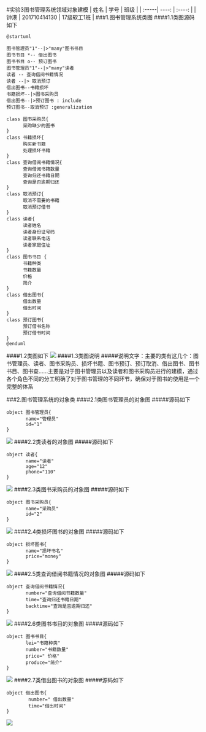 #实验3图书管理系统领域对象建模
| 姓名  |  学号 | 班级 |
| :-----| ----: | :----: |
| 钟港 | 201710414130 | 17级软工1班 |
###1.图书管理系统类图
####1.1类图源码如下
```aidl
@startuml

图书管理员"1"--|>"many"图书书目
图书书目 *-- 借出图书
图书书目 o-- 预订图书
图书管理员"1"--|>"many"读者
读者 -- 查询借阅书籍情况
读者 --|> 取消预订
借出图书--书籍损坏
书籍损坏--|>图书采购员
借出图书--|>预订图书 : include
预订图书--取消预订 :generalization

class 图书采购员{
      采购缺少的图书
}
class 书籍损坏{
      购买新书籍
      处理损坏书籍
}
class 查询借阅书籍情况{
      查询借阅书籍数量
      查询归还书籍日期
      查询是否逾期归还
}
class 取消预订{
      取消不需要的书籍
      取消预订借书
}
class 读者{
      读者姓名
      读者身份证号码
      读者联系电话
      读者家庭住址
}
class 图书书目 {
      书籍种类
      书籍数量
      价格
      简介
}
class 借出图书{
      借出数量
      借出时间
}
class 预订图书{
      预订借书名称
      预订借书时间
}
@enduml
```
####1.2类图如下
![](class1.svg)
####1.3类图说明
   #####说明文字：主要的类有这几个：图书管理员、读者、图书采购员、损坏书籍、图书预订、预订取消、借出图书、图书书目、图书查......主要是对于图书管理员以及读者和图书采购员进行的建模，通过各个角色不同的分工明确了对于图书管理的不同环节，确保对于图书的使用是一个完整的体系
   
###2.图书管理系统的对象类
####2.1类图书管理员的对象图
#####源码如下
```aidl
object 图书管理员{
       name="管理员"
       id="1"
}
```
![](class2.1.svg)
####2.2类读者的对象图
#####源码如下
```aidl
object 读者{
       name="读者"
       age="12"
       phone="110"
}
```
![](class2.2.svg)
####2.3类图书采购员的对象图
#####源码如下
```aidl
object 图书采购员{
       name="采购员"
       id="2"
}
```
![](class2.3.svg)
####2.4类损坏图书的对象图
#####源码如下
```aidl
object 损坏图书{
       name="损坏书名"
       price="money"
}
```
![](class2.4.svg)
####2.5类查询借阅书籍情况的对象图
#####源码如下
```aidl
object 查询借阅书籍情况{
       number="查询借阅书籍数量"
       time="查询归还书籍日期"
       backtime="查询是否逾期归还"
}
```
![](class2.5.svg)
####2.6类图书书目的对象图
#####源码如下
```aidl
object 图书书目{
       lei="书籍种类"
       number="书籍数量"
       price=" 价格"
       produce="简介"
}
```
![](class2.6.svg)
####2.7类借出图书的对象图
#####源码如下
```aidl
object 借出图书{
        number=" 借出数量"
        time="借出时间"
}
```
![](class2.7.svg)

